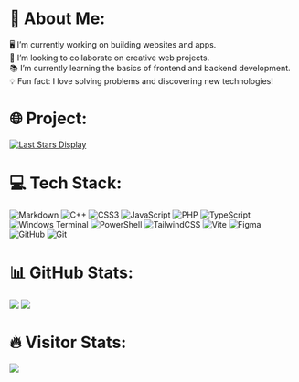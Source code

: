 # 💫 About Me:
🖥️ I’m currently working on building websites and apps.<br>
🤝 I’m looking to collaborate on creative web projects.<br>
📚 I’m currently learning the basics of frontend and backend development.<br>
💡 Fun fact: I love solving problems and discovering new technologies! 

# 🌐 Project:
[![Last Stars Display](https://badges.pufler.dev/last-stars/Inhumannn?count=8&padding=15&perRow=4)](https://badges.pufler.dev)

# 💻 Tech Stack:
![Markdown](https://img.shields.io/badge/markdown-%23000000.svg?style=for-the-badge&logo=markdown&logoColor=white) ![C++](https://img.shields.io/badge/c++-%2300599C.svg?style=for-the-badge&logo=c%2B%2B&logoColor=white) ![CSS3](https://img.shields.io/badge/css3-%231572B6.svg?style=for-the-badge&logo=css3&logoColor=white) ![JavaScript](https://img.shields.io/badge/javascript-%23323330.svg?style=for-the-badge&logo=javascript&logoColor=%23F7DF1E) ![PHP](https://img.shields.io/badge/php-%23777BB4.svg?style=for-the-badge&logo=php&logoColor=white) ![TypeScript](https://img.shields.io/badge/typescript-%23007ACC.svg?style=for-the-badge&logo=typescript&logoColor=white) ![Windows Terminal](https://img.shields.io/badge/Windows%20Terminal-%234D4D4D.svg?style=for-the-badge&logo=windows-terminal&logoColor=white) ![PowerShell](https://img.shields.io/badge/PowerShell-%235391FE.svg?style=for-the-badge&logo=powershell&logoColor=white) ![TailwindCSS](https://img.shields.io/badge/tailwindcss-%2338B2AC.svg?style=for-the-badge&logo=tailwind-css&logoColor=white) ![Vite](https://img.shields.io/badge/vite-%23646CFF.svg?style=for-the-badge&logo=vite&logoColor=white) ![Figma](https://img.shields.io/badge/figma-%23F24E1E.svg?style=for-the-badge&logo=figma&logoColor=white) ![GitHub](https://img.shields.io/badge/github-%23121011.svg?style=for-the-badge&logo=github&logoColor=white) ![Git](https://img.shields.io/badge/git-%23F05033.svg?style=for-the-badge&logo=git&logoColor=white)

# 📊 GitHub Stats:
![](https://github-readme-stats.vercel.app/api?username=Inhumannn&theme=transparent&hide_border=true&include_all_commits=true&count_private=false)
![](https://github-readme-stats.vercel.app/api/top-langs/?username=Inhumannn&theme=transparent&hide_border=true&include_all_commits=true&count_private=false&layout=compact)

# 🔥 Visitor Stats:
<img src="https://profile-counter.glitch.me/Inhumannn/count.svg" />

